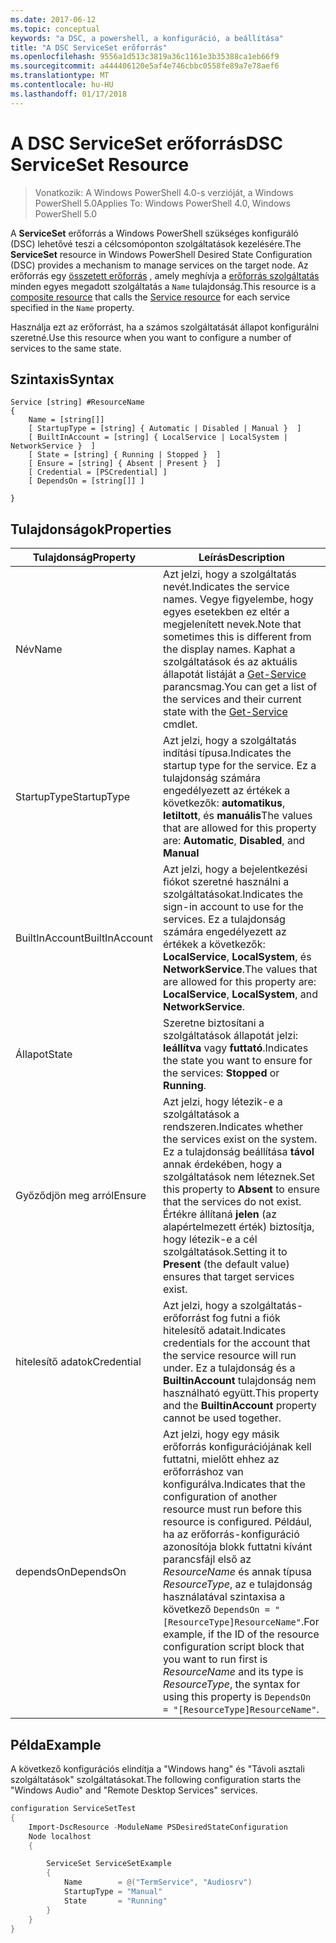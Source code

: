 ```yaml
---
ms.date: 2017-06-12
ms.topic: conceptual
keywords: "a DSC, a powershell, a konfiguráció, a beállítása"
title: "A DSC ServiceSet erőforrás"
ms.openlocfilehash: 9556a1d513c3819a36c1161e3b35388ca1eb66f9
ms.sourcegitcommit: a444406120e5af4e746cbbc0558fe89a7e78aef6
ms.translationtype: MT
ms.contentlocale: hu-HU
ms.lasthandoff: 01/17/2018
---
```

# <a name="dsc-serviceset-resource"></a><span data-ttu-id="43603-103">A DSC ServiceSet erőforrás</span><span class="sxs-lookup"><span data-stu-id="43603-103">DSC ServiceSet Resource</span></span>

> <span data-ttu-id="43603-104">Vonatkozik: A Windows PowerShell 4.0-s verzióját, a Windows PowerShell 5.0</span><span class="sxs-lookup"><span data-stu-id="43603-104">Applies To: Windows PowerShell 4.0, Windows PowerShell 5.0</span></span>


<span data-ttu-id="43603-105">A **ServiceSet** erőforrás a Windows PowerShell szükséges konfiguráló (DSC) lehetővé teszi a célcsomóponton szolgáltatások kezelésére.</span><span class="sxs-lookup"><span data-stu-id="43603-105">The **ServiceSet** resource in Windows PowerShell Desired State Configuration (DSC) provides a mechanism to manage services on the target node.</span></span> <span data-ttu-id="43603-106">Az erőforrás egy [összetett erőforrás](authoringResourceComposite.md) , amely meghívja a [erőforrás szolgáltatás](serviceResource.md) minden egyes megadott szolgáltatás a `Name` tulajdonság.</span><span class="sxs-lookup"><span data-stu-id="43603-106">This resource is a [composite resource](authoringResourceComposite.md) that calls the [Service resource](serviceResource.md) for each service specified in the `Name` property.</span></span>

<span data-ttu-id="43603-107">Használja ezt az erőforrást, ha a számos szolgáltatását állapot konfigurálni szeretné.</span><span class="sxs-lookup"><span data-stu-id="43603-107">Use this resource when you want to configure a number of services to the same state.</span></span>

## <a name="syntax"></a><span data-ttu-id="43603-108">Szintaxis</span><span class="sxs-lookup"><span data-stu-id="43603-108">Syntax</span></span>

```
Service [string] #ResourceName
{
    Name = [string[]]
    [ StartupType = [string] { Automatic | Disabled | Manual }  ]
    [ BuiltInAccount = [string] { LocalService | LocalSystem | NetworkService }  ]
    [ State = [string] { Running | Stopped }  ]
    [ Ensure = [string] { Absent | Present }  ]
    [ Credential = [PSCredential] ]
    [ DependsOn = [string[]] ]
    
}
```

## <a name="properties"></a><span data-ttu-id="43603-109">Tulajdonságok</span><span class="sxs-lookup"><span data-stu-id="43603-109">Properties</span></span>

|  <span data-ttu-id="43603-110">Tulajdonság</span><span class="sxs-lookup"><span data-stu-id="43603-110">Property</span></span>  |  <span data-ttu-id="43603-111">Leírás</span><span class="sxs-lookup"><span data-stu-id="43603-111">Description</span></span>   | 
|---|---| 
| <span data-ttu-id="43603-112">Név</span><span class="sxs-lookup"><span data-stu-id="43603-112">Name</span></span>| <span data-ttu-id="43603-113">Azt jelzi, hogy a szolgáltatás nevét.</span><span class="sxs-lookup"><span data-stu-id="43603-113">Indicates the service names.</span></span> <span data-ttu-id="43603-114">Vegye figyelembe, hogy egyes esetekben ez eltér a megjelenített nevek.</span><span class="sxs-lookup"><span data-stu-id="43603-114">Note that sometimes this is different from the display names.</span></span> <span data-ttu-id="43603-115">Kaphat a szolgáltatások és az aktuális állapotát listáját a [Get-Service](https://technet.microsoft.com/en-us/library/hh849804.aspx) parancsmag.</span><span class="sxs-lookup"><span data-stu-id="43603-115">You can get a list of the services and their current state with the [Get-Service](https://technet.microsoft.com/en-us/library/hh849804.aspx) cmdlet.</span></span>|
| <span data-ttu-id="43603-116">StartupType</span><span class="sxs-lookup"><span data-stu-id="43603-116">StartupType</span></span>| <span data-ttu-id="43603-117">Azt jelzi, hogy a szolgáltatás indítási típusa.</span><span class="sxs-lookup"><span data-stu-id="43603-117">Indicates the startup type for the service.</span></span> <span data-ttu-id="43603-118">Ez a tulajdonság számára engedélyezett az értékek a következők: **automatikus**, **letiltott**, és **manuális**</span><span class="sxs-lookup"><span data-stu-id="43603-118">The values that are allowed for this property are: **Automatic**, **Disabled**, and **Manual**</span></span>|  
| <span data-ttu-id="43603-119">BuiltInAccount</span><span class="sxs-lookup"><span data-stu-id="43603-119">BuiltInAccount</span></span>| <span data-ttu-id="43603-120">Azt jelzi, hogy a bejelentkezési fiókot szeretné használni a szolgáltatásokat.</span><span class="sxs-lookup"><span data-stu-id="43603-120">Indicates the sign-in account to use for the services.</span></span> <span data-ttu-id="43603-121">Ez a tulajdonság számára engedélyezett az értékek a következők: **LocalService**, **LocalSystem**, és **NetworkService**.</span><span class="sxs-lookup"><span data-stu-id="43603-121">The values that are allowed for this property are: **LocalService**, **LocalSystem**, and **NetworkService**.</span></span>| 
| <span data-ttu-id="43603-122">Állapot</span><span class="sxs-lookup"><span data-stu-id="43603-122">State</span></span>| <span data-ttu-id="43603-123">Szeretne biztosítani a szolgáltatások állapotát jelzi: **leállítva** vagy **futtató**.</span><span class="sxs-lookup"><span data-stu-id="43603-123">Indicates the state you want to ensure for the services: **Stopped** or **Running**.</span></span>| 
| <span data-ttu-id="43603-124">Győződjön meg arról</span><span class="sxs-lookup"><span data-stu-id="43603-124">Ensure</span></span>| <span data-ttu-id="43603-125">Azt jelzi, hogy létezik-e a szolgáltatások a rendszeren.</span><span class="sxs-lookup"><span data-stu-id="43603-125">Indicates whether the services exist on the system.</span></span> <span data-ttu-id="43603-126">Ez a tulajdonság beállítása **távol** annak érdekében, hogy a szolgáltatások nem léteznek.</span><span class="sxs-lookup"><span data-stu-id="43603-126">Set this property to **Absent** to ensure that the services do not exist.</span></span> <span data-ttu-id="43603-127">Értékre állítaná **jelen** (az alapértelmezett érték) biztosítja, hogy létezik-e a cél szolgáltatások.</span><span class="sxs-lookup"><span data-stu-id="43603-127">Setting it to **Present** (the default value) ensures that target services exist.</span></span>|
| <span data-ttu-id="43603-128">hitelesítő adatok</span><span class="sxs-lookup"><span data-stu-id="43603-128">Credential</span></span>| <span data-ttu-id="43603-129">Azt jelzi, hogy a szolgáltatás-erőforrást fog futni a fiók hitelesítő adatait.</span><span class="sxs-lookup"><span data-stu-id="43603-129">Indicates credentials for the account that the service resource will run under.</span></span> <span data-ttu-id="43603-130">Ez a tulajdonság és a **BuiltinAccount** tulajdonság nem használható együtt.</span><span class="sxs-lookup"><span data-stu-id="43603-130">This property and the **BuiltinAccount** property cannot be used together.</span></span>| 
| <span data-ttu-id="43603-131">dependsOn</span><span class="sxs-lookup"><span data-stu-id="43603-131">DependsOn</span></span>| <span data-ttu-id="43603-132">Azt jelzi, hogy egy másik erőforrás konfigurációjának kell futtatni, mielőtt ehhez az erőforráshoz van konfigurálva.</span><span class="sxs-lookup"><span data-stu-id="43603-132">Indicates that the configuration of another resource must run before this resource is configured.</span></span> <span data-ttu-id="43603-133">Például, ha az erőforrás-konfiguráció azonosítója blokk futtatni kívánt parancsfájl első az *ResourceName* és annak típusa *ResourceType*, az e tulajdonság használatával szintaxisa a következő `DependsOn = "[ResourceType]ResourceName"`.</span><span class="sxs-lookup"><span data-stu-id="43603-133">For example, if the ID of the resource configuration script block that you want to run first is *ResourceName* and its type is *ResourceType*, the syntax for using this property is `DependsOn = "[ResourceType]ResourceName"`.</span></span>| 



## <a name="example"></a><span data-ttu-id="43603-134">Példa</span><span class="sxs-lookup"><span data-stu-id="43603-134">Example</span></span>

<span data-ttu-id="43603-135">A következő konfigurációs elindítja a "Windows hang" és "Távoli asztali szolgáltatások" szolgáltatásokat.</span><span class="sxs-lookup"><span data-stu-id="43603-135">The following configuration starts the "Windows Audio" and "Remote Desktop Services" services.</span></span>

```powershell
configuration ServiceSetTest
{
    Import-DscResource -ModuleName PSDesiredStateConfiguration
    Node localhost
    {

        ServiceSet ServiceSetExample
        {
            Name        = @("TermService", "Audiosrv")
            StartupType = "Manual"
            State       = "Running"
        } 
    }
}
```

